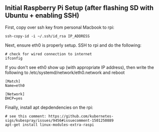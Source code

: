 ## Initial Raspberry Pi Setup (after flashing SD with Ubuntu + enabling SSH)

First, copy over ssh key from personal Macbook to rpi:

```
ssh-copy-id -i ~/.ssh/id_rsa IP_ADDRESS
```

Next, ensure eth0 is properly setup. SSH to rpi and do the following:

```
# check for wired connection to internet
ifconfig
```

If you don't see eth0 show up (with appropriate IP address), then write the following to /etc/systemd/network/eth0.network and reboot

```
[Match]
Name=eth0

[Network]
DHCP=yes
```

Finally, install apt depdendencies on the rpi:

```
# see this comment: https://github.com/kubernetes-sigs/kubespray/issues/9456#issuecomment-1501250889
apt-get install linux-modules-extra-raspi 
```

